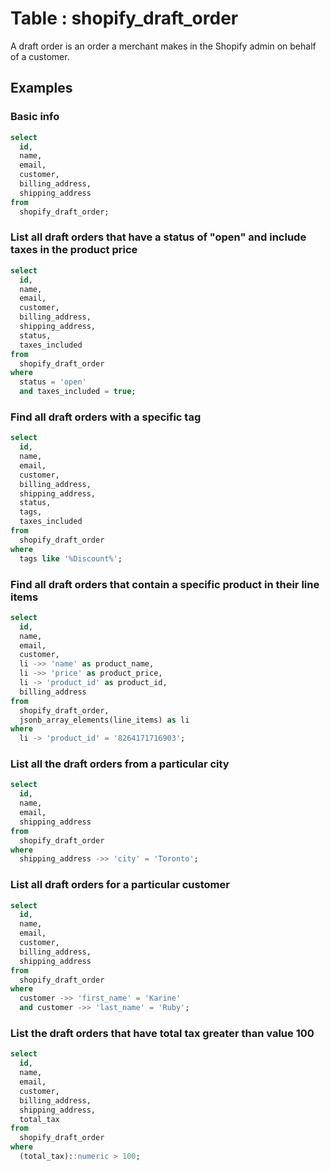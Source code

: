 # Table : shopify_draft_order

A draft order is an order a merchant makes in the Shopify admin on behalf of a customer.

## Examples

### Basic info

```sql
select
  id,
  name,
  email,
  customer,
  billing_address,
  shipping_address
from
  shopify_draft_order;
```

### List all draft orders that have a status of "open" and include taxes in the product price

```sql
select
  id,
  name,
  email,
  customer,
  billing_address,
  shipping_address,
  status,
  taxes_included
from
  shopify_draft_order
where
  status = 'open'
  and taxes_included = true;
```

### Find all draft orders with a specific tag

```sql
select
  id,
  name,
  email,
  customer,
  billing_address,
  shipping_address,
  status,
  tags,
  taxes_included
from
  shopify_draft_order
where
  tags like '%Discount%';
```

### Find all draft orders that contain a specific product in their line items

```sql
select
  id,
  name,
  email,
  customer,
  li ->> 'name' as product_name,
  li ->> 'price' as product_price,
  li -> 'product_id' as product_id,
  billing_address
from
  shopify_draft_order,
  jsonb_array_elements(line_items) as li
where
  li -> 'product_id' = '8264171716903';
```

### List all the draft orders from a particular city

```sql
select
  id,
  name,
  email,
  shipping_address
from
  shopify_draft_order
where
  shipping_address ->> 'city' = 'Toronto';
```

### List all draft orders for a particular customer

```sql
select
  id,
  name,
  email,
  customer,
  billing_address,
  shipping_address
from
  shopify_draft_order
where
  customer ->> 'first_name' = 'Karine'
  and customer ->> 'last_name' = 'Ruby';
```

### List the draft orders that have total tax greater than value 100

```sql
select
  id,
  name,
  email,
  customer,
  billing_address,
  shipping_address,
  total_tax
from
  shopify_draft_order
where
  (total_tax)::numeric > 100;
```